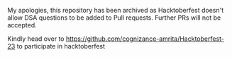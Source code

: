  My apologies, this repository has been archived as Hacktoberfest doesn't allow DSA questions to be added to Pull requests. Further PRs will not be accepted. 

 Kindly head over to https://github.com/cognizance-amrita/Hacktoberfest-23 to participate in hacktoberfest
 
